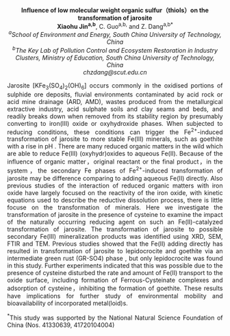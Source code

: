 <center><strong>Influence of low molecular weight organic sulfur（thiols）on the
transformation of jarosite</strong>

<center><strong>Xiaohu Jin<sup>a,b</sup></strong>, C. Guo<sup>a,b,</sup> and Z. Dang<sup>a,b*</sup>

<center><i><sup>a</sup>School of Environment and Energy, South China University of Technology, China</i>

<center><i><sup>b</sup>The Key Lab of Pollution Control and Ecosystem Restoration in
Industry Clusters, Ministry of Education, South China University of
Technology, China</i>

<center><i>chzdang@scut.edu.cn</i>

<p style=text-align:justify>Jarosite [KFe<sub>3</sub>(SO<sub>4</sub>)<sub>2</sub>(OH)<sub>6</sub>] occurs
commonly in the oxidised portions of sulphide ore deposits, fluvial
environments contaminated by acid rock or acid mine drainage (ARD, AMD),
wastes produced from the metallurgical extractive industry, acid
sulphate soils and clay seams and beds, and readily breaks down when
removed from its stability region by presumably converting to iron(III)
oxide or oxyhydroxide phases. When subjected to reducing conditions,
these conditions can trigger the Fe<sup>2+</sup>-induced transformation of
jarosite to more stable Fe(III) minerals, such as goethite with a rise
in pH . There are many reduced organic matters in the wild which are
able to reduce Fe(III) (oxyhydr)oxides to aqueous
Fe(II). Because of the influence of organic matter，original reactant or
the final product，in the system，the secondary Fe phases of
Fe<sup>2+</sup>-induced transformation of jarosite may be difference comparing to
adding aqueous Fe(II) directly. Also previous studies of the interaction
of reduced organic matters with iron oxide have largely focused on the
reactivity of the iron
oxide, with kinetic equations used to describe the reductive dissolution
process, there is little focuse on the transformation of minerals. Here
we investigate the transformation of jarosite in the presence of
cysteine to examine the impact of the naturally occurring reducing agent
on such an Fe(II)-catalyzed transformation of jarosite. The
transformation of jarosite to possible secondary Fe(III) mineralization
products was identified using XRD, SEM, FTIR and TEM. Previous studies
showed that the Fe(II) adding directly has resulted in transformation of
jarosite to lepidocrocite and goethite via an intermediate green rust
(GR-SO4) phase , but only lepidocrocite was found in this study. Further
experiments indicated that this was possible due to the presence of
cysteine disturbed the rate and amount of Fe(II) transport to the oxide
surface, including formation of Ferrous-Cysteinate complexes and
adsorption of cysteine，inhibiting the formation of goethite. These
results have implications for further study of environmental mobility
and bioavailability of incorporated metal(loid)s.

<p style=text-align:justify><sup>*</sup>This study was supported by the National Natural Science Foundation of
China (Nos. 41330639, 41720104004)
